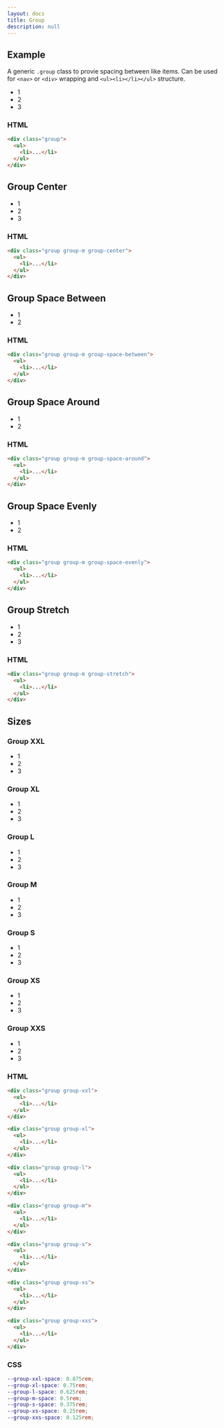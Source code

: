 ```yaml
---
layout: docs
title: Group
description: null
---
```


## Example

A generic `.group` class to provie spacing between like items. Can be used for `<nav>` or `<div>` wrapping and `<ul><li></li></ul>` structure.

<div class="group text-align-center">
  <ul>
    <li>
      <div class="padding-xxs line-height-1 background-primary color-white">1</div>
    </li>
    <li>
      <div class="padding-xxs line-height-1 background-light">2</div>
    </li>
    <li>
      <div class="padding-xxs line-height-1 background-primary color-white">3</div>
    </li>
  </ul>
</div>

### HTML

```html
<div class="group">
  <ul>
    <li>...</li>
  </ul>
</div>
```

## Group Center

<div class="group group-m group-center text-align-center">
  <ul>
    <li>
      <div class="padding-xxs line-height-1 background-primary color-white">1</div>
    </li>
    <li>
      <div class="padding-xxs line-height-1 background-primary color-white">2</div>
    </li>
    <li>
      <div class="padding-xxs line-height-1 background-primary color-white">3</div>
    </li>
  </ul>
</div>

### HTML

```html
<div class="group group-m group-center">
  <ul>
    <li>...</li>
  </ul>
</div>
```

## Group Space Between

<div class="group group-m group-space-between text-align-center">
  <ul>
    <li>
      <div class="padding-xxs line-height-1 background-primary color-white">1</div>
    </li>
    <li>
      <div class="padding-xxs line-height-1 background-primary color-white">2</div>
    </li>
  </ul>
</div>

### HTML

```html
<div class="group group-m group-space-between">
  <ul>
    <li>...</li>
  </ul>
</div>
```

## Group Space Around

<div class="group group-m group-space-around text-align-center">
  <ul>
    <li>
      <div class="padding-xxs line-height-1 background-primary color-white">1</div>
    </li>
    <li>
      <div class="padding-xxs line-height-1 background-primary color-white">2</div>
    </li>
  </ul>
</div>

### HTML

```html
<div class="group group-m group-space-around">
  <ul>
    <li>...</li>
  </ul>
</div>
```

## Group Space Evenly

<div class="group group-m group-space-evenly text-align-center">
  <ul>
    <li>
      <div class="padding-xxs line-height-1 background-primary color-white">1</div>
    </li>
    <li>
      <div class="padding-xxs line-height-1 background-primary color-white">2</div>
    </li>
  </ul>
</div>

### HTML

```html
<div class="group group-m group-space-evenly">
  <ul>
    <li>...</li>
  </ul>
</div>
```

## Group Stretch

<div class="group group-m group-stretch text-align-center">
  <ul>
    <li class="background-primary color-white">1</li>
    <li class="background-light">2</li>
    <li class="background-primary color-white">3</li>
  </ul>
</div>

### HTML

```html
<div class="group group-m group-stretch">
  <ul>
    <li>...</li>
  </ul>
</div>
```

## Sizes

### Group XXL

<div class="group group-xxl">
  <ul>
    <li>
      <div class="padding-xxs line-height-1 background-primary color-white">1</div>
    </li>
    <li>
      <div class="padding-xxs line-height-1 background-primary color-white">2</div>
    </li>
    <li>
      <div class="padding-xxs line-height-1 background-primary color-white">3</div>
    </li>
  </ul>
</div>

### Group XL

<div class="group group-xl">
  <ul>
    <li>
      <div class="padding-xxs line-height-1 background-primary color-white">1</div>
    </li>
    <li>
      <div class="padding-xxs line-height-1 background-primary color-white">2</div>
    </li>
    <li>
      <div class="padding-xxs line-height-1 background-primary color-white">3</div>
    </li>
  </ul>
</div>

### Group L

<div class="group group-l">
  <ul>
    <li>
      <div class="padding-xxs line-height-1 background-primary color-white">1</div>
    </li>
    <li>
      <div class="padding-xxs line-height-1 background-primary color-white">2</div>
    </li>
    <li>
      <div class="padding-xxs line-height-1 background-primary color-white">3</div>
    </li>
  </ul>
</div>

### Group M

<div class="group group-m">
  <ul>
    <li>
      <div class="padding-xxs line-height-1 background-primary color-white">1</div>
    </li>
    <li>
      <div class="padding-xxs line-height-1 background-primary color-white">2</div>
    </li>
    <li>
      <div class="padding-xxs line-height-1 background-primary color-white">3</div>
    </li>
  </ul>
</div>

### Group S

<div class="group group-s">
  <ul>
    <li>
      <div class="padding-xxs line-height-1 background-primary color-white">1</div>
    </li>
    <li>
      <div class="padding-xxs line-height-1 background-primary color-white">2</div>
    </li>
    <li>
      <div class="padding-xxs line-height-1 background-primary color-white">3</div>
    </li>
  </ul>
</div>

### Group XS

<div class="group group-xs">
  <ul>
    <li>
      <div class="padding-xxs line-height-1 background-primary color-white">1</div>
    </li>
    <li>
      <div class="padding-xxs line-height-1 background-primary color-white">2</div>
    </li>
    <li>
      <div class="padding-xxs line-height-1 background-primary color-white">3</div>
    </li>
  </ul>
</div>

### Group XXS

<div class="group group-xxs">
  <ul>
    <li>
      <div class="padding-xxs line-height-1 background-primary color-white">1</div>
    </li>
    <li>
      <div class="padding-xxs line-height-1 background-primary color-white">2</div>
    </li>
    <li>
      <div class="padding-xxs line-height-1 background-primary color-white">3</div>
    </li>
  </ul>
</div>

### HTML

```html
<div class="group group-xxl">
  <ul>
    <li>...</li>
  </ul>
</div>

<div class="group group-xl">
  <ul>
    <li>...</li>
  </ul>
</div>

<div class="group group-l">
  <ul>
    <li>...</li>
  </ul>
</div>

<div class="group group-m">
  <ul>
    <li>...</li>
  </ul>
</div>

<div class="group group-s">
  <ul>
    <li>...</li>
  </ul>
</div>

<div class="group group-xs">
  <ul>
    <li>...</li>
  </ul>
</div>

<div class="group group-xxs">
  <ul>
    <li>...</li>
  </ul>
</div>
```

### CSS

```scss
--group-xxl-space: 0.875rem;
--group-xl-space: 0.75rem;
--group-l-space: 0.625rem;
--group-m-space: 0.5rem;
--group-s-space: 0.375rem;
--group-xs-space: 0.25rem;
--group-xxs-space: 0.125rem;
```
